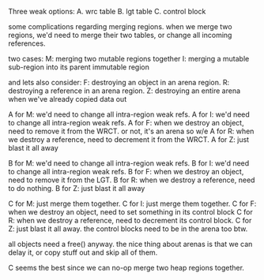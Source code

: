 
Three weak options:
A. wrc table
B. lgt table
C. control block


some complications regarding merging regions. when we merge two regions, we'd need to merge their two tables, or change all incoming references.

two cases:
M: merging two mutable regions together
I: merging a mutable sub-region into its parent immutable region

and lets also consider:
F: destroying an object in an arena region.
R: destroying a reference in an arena region.
Z: destroying an entire arena when we've already copied data out




A for M: we'd need to change all intra-region weak refs.
A for I: we'd need to change all intra-region weak refs.
A for F: when we destroy an object, need to remove it from the WRCT. or not, it's an arena so w/e
A for R: when we destroy a reference, need to decrement it from the WRCT.
A for Z: just blast it all away

B for M: we'd need to change all intra-region weak refs.
B for I: we'd need to change all intra-region weak refs.
B for F: when we destroy an object, need to remove it from the LGT.
B for R: when we destroy a reference, need to do nothing.
B for Z: just blast it all away

C for M: just merge them together.
C for I: just merge them together.
C for F: when we destroy an object, need to set something in its control block
C for R: when we destroy a reference, need to decrement its control block.
C for Z: just blast it all away. the control blocks need to be in the arena too btw.


all objects need a free() anyway. the nice thing about arenas is that we can delay it, or copy stuff out and skip all of them.

C seems the best since we can no-op merge two heap regions together.
